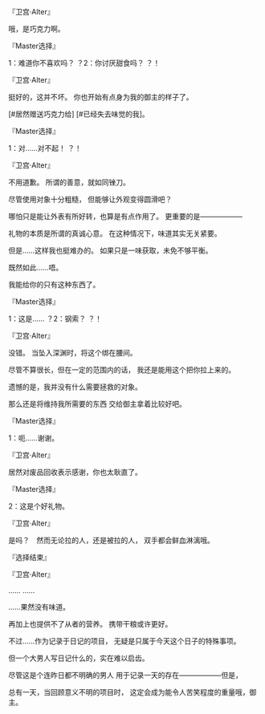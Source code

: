 『卫宫·Alter』

哦，是巧克力啊。

『Master选择』

1：难道你不喜欢吗？
？2：你讨厌甜食吗？
？！

『卫宫·Alter』

挺好的，这并不坏。
你也开始有点身为我的御主的样子了。

[#居然赠送巧克力给]
[#已经失去味觉的我]。

『Master选择』

1：对……对不起！
？！

『卫宫·Alter』

不用道歉。
所谓的善意，就如同锉刀。

尽管使用对象十分粗糙，
但能够让外观变得圆滑吧？

哪怕只是能让外表有所好转，也算是有点作用了。
更重要的是——————

礼物的本质是所谓的真诚心意。
在这种情况下，味道其实无关紧要。

但是……这样我也挺难办的。
如果只是一味获取，未免不够平衡。

既然如此……唔。

我能给你的只有这种东西了。

『Master选择』

1：这是……
？2：钢索？
？！

『卫宫·Alter』

没错。
当坠入深渊时，将这个绑在腰间。

尽管不算很长，但在一定的范围内的话，
我还是能用这个把你拉上来的。

遗憾的是，我并没有什么需要拯救的对象。

那么还是将维持我所需要的东西
交给御主拿着比较好吧。

『Master选择』

1：呃……谢谢。

『卫宫·Alter』

居然对废品回收表示感谢，你也太耿直了。

『Master选择』

2：这是个好礼物。

『卫宫·Alter』

是吗？　然而无论拉的人，还是被拉的人，
双手都会鲜血淋漓哦。

『选择结束』

『卫宫·Alter』

……
……

……果然没有味道。

再加上也提供不了从者的营养。
携带干粮或许更好。

不过……作为记录于日记的项目，
无疑是只属于今天这个日子的特殊事项。

但一个大男人写日记什么的，实在难以启齿。

尽管这是个连昨日都不明确的男人
用于记录一天的存在——————但是，

总有一天，当回顾意义不明的项目时，
这定会成为能令人苦笑程度的重量哦，御主。


